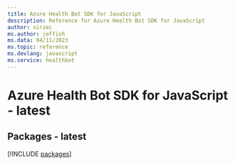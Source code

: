 ```yaml
---
title: Azure Health Bot SDK for JavaScript
description: Reference for Azure Health Bot SDK for JavaScript
author: xirzec
ms.author: jeffish
ms.data: 04/11/2023
ms.topic: reference
ms.devlang: javascript
ms.service: healthbot
---
```

# Azure Health Bot SDK for JavaScript - latest
## Packages - latest
[!INCLUDE [packages](health-bot-index.md)]